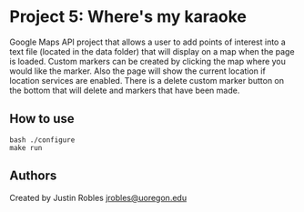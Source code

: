 # Project 5:  Where's my karaoke
Google Maps API project that allows a user to add points of interest into a text file (located in the data folder) that will display on a map when the page is loaded. Custom markers can be created by clicking the map where you would like the marker. Also the page will show the current location if location services are enabled. There is a delete custom marker button on the bottom that will delete and markers that have been made.

## How to use
```
bash ./configure
make run
```


## Authors

Created  by Justin Robles jrobles@uoregon.edu

